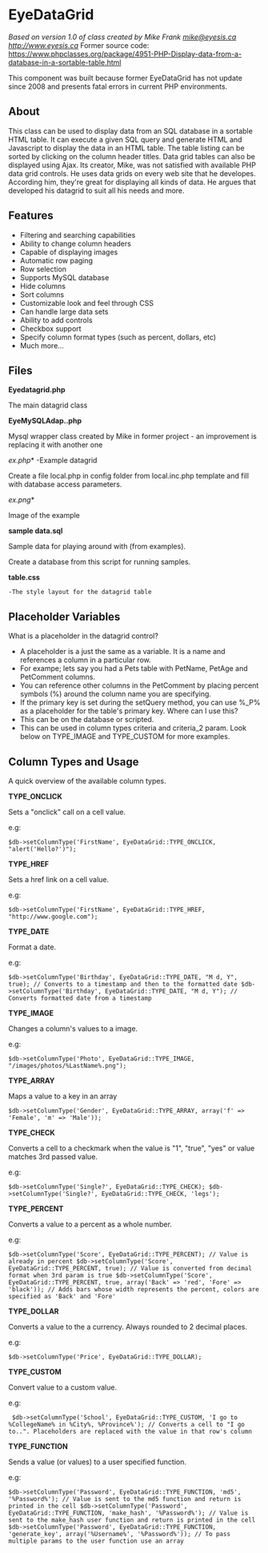 
# EyeDataGrid 

_Based on version 1.0 of class created by Mike Frank <mike@eyesis.ca> http://www.eyesis.ca_
Former source code: https://www.phpclasses.org/package/4951-PHP-Display-data-from-a-database-in-a-sortable-table.html

This component was built because former EyeDataGrid has not update since 2008 and presents fatal errors in current PHP environments. 

## About

This class can be used to display data from an SQL database in a sortable HTML table.
It can execute a given SQL query and generate HTML and Javascript to display the data in an HTML table.
The table listing can be sorted by clicking on the column header titles.
Data grid tables can also be displayed using Ajax.
Its creator, Mike, was not satisfied with available PHP data grid controls.
He uses data grids on every web site that he developes.
According him, they're great for displaying all kinds of data.
He argues that developed his datagrid to suit all his needs and more.


## Features

* Filtering and searching capabilities
* Ability to change column headers
* Capable of displaying images
* Automatic row paging
* Row selection
* Supports MySQL database
* Hide columns
* Sort columns
* Customizable look and feel through CSS
* Can handle large data sets
* Ability to add controls
* Checkbox support
* Specify column format types (such as percent, dollars, etc)
* Much more...


## Files

**Eyedatagrid.php**

The main datagrid class

**EyeMySQLAdap..php**

Mysql wrapper class created by Mike in former project - an improvement is replacing it with another one

**ex*.php**
    -Example datagrid

Create a file local.php in config folder from local.inc.php template and fill with database access parameters.

**ex*.png**

Image of the example

**sample data.sql**

Sample data for playing around with (from examples).
    
Create a database from this script for running samples.
    
**table.css**

    -The style layout for the datagrid table


## Placeholder Variables

What is a placeholder in the datagrid control? 
* A placeholder is a just the same as a variable. It is a name and references a column in a particular row.
* For exampe; lets say you had a Pets table with PetName, PetAge and PetComment columns.
* You can reference other columns in the PetComment by placing percent symbols (%) around the column name you are specifying.
* If the primary key is set during the setQuery method, you can use %_P% as a placeholder for the table's primary key.
Where can I use this?
* This can be on the database or scripted.
* This can be used in column types criteria and criteria_2 param. Look below on TYPE_IMAGE and TYPE_CUSTOM for more examples.


## Column Types and Usage

A quick overview of the available column types. 

**TYPE_ONCLICK**

Sets a "onclick" call on a cell value.

e.g: 

`$db->setColumnType('FirstName', EyeDataGrid::TYPE_ONCLICK, "alert('Hello?')");`

**TYPE_HREF**

Sets a href link on a cell value.

e.g: 

`$db->setColumnType('FirstName', EyeDataGrid::TYPE_HREF, "http://www.google.com");`

**TYPE_DATE**

Format a date.

e.g:

`$db->setColumnType('Birthday', EyeDataGrid::TYPE_DATE, "M d, Y", true); // Converts to a timestamp and then to the formatted date
$db->setColumnType('Birthday', EyeDataGrid::TYPE_DATE, "M d, Y"); // Converts formatted date from a timestamp`

**TYPE_IMAGE**

Changes a column's values to a image.

e.g: 

`$db->setColumnType('Photo', EyeDataGrid::TYPE_IMAGE, "/images/photos/%LastName%.png");`

**TYPE_ARRAY**

Maps a value to a key in an array

`$db->setColumnType('Gender', EyeDataGrid::TYPE_ARRAY, array('f' => 'Female', 'm' => 'Male'));`

**TYPE_CHECK**

Converts a cell to a checkmark when the value is "1", "true", "yes" or value matches 3rd passed value.

e.g:

`$db->setColumnType('Single?', EyeDataGrid::TYPE_CHECK);
$db->setColumnType('Single?', EyeDataGrid::TYPE_CHECK, 'legs');`

**TYPE_PERCENT**

Converts a value to a percent as a whole number.

e.g:

`$db->setColumnType('Score', EyeDataGrid::TYPE_PERCENT); // Value is already in percent
$db->setColumnType('Score', EyeDataGrid::TYPE_PERCENT, true); // Value is converted from decimal format when 3rd param is true
$db->setColumnType('Score', EyeDataGrid::TYPE_PERCENT, true, array('Back' => 'red', 'Fore' => 'black')); // Adds bars whose width represents the percent, colors are specified as 'Back' and 'Fore'`

**TYPE_DOLLAR**

Converts a value to the a currency. Always rounded to 2 decimal places.

e.g: 

`$db->setColumnType('Price', EyeDataGrid::TYPE_DOLLAR);`

**TYPE_CUSTOM**

Convert value to a custom value.

e.g:

` $db->setColumnType('School', EyeDataGrid::TYPE_CUSTOM, 'I go to %CollegeName% in %City%, %Province%'); // Converts a cell to "I go to..". Placeholders are replaced with the value in that row's column`

**TYPE_FUNCTION**

Sends a value (or values) to a user specified function.

e.g:

`$db->setColumnType('Password', EyeDataGrid::TYPE_FUNCTION, 'md5', '%Password%'); // Value is sent to the md5 function and return is printed in the cell
$db->setColumnType('Password', EyeDataGrid::TYPE_FUNCTION, 'make_hash', '%Password%'); // Value is sent to the make_hash user function and return is printed in the cell
$db->setColumnType('Password', EyeDataGrid::TYPE_FUNCTION, 'generate_key', array('%Username%', '%Password%')); // To pass multiple params to the user function use an array`
